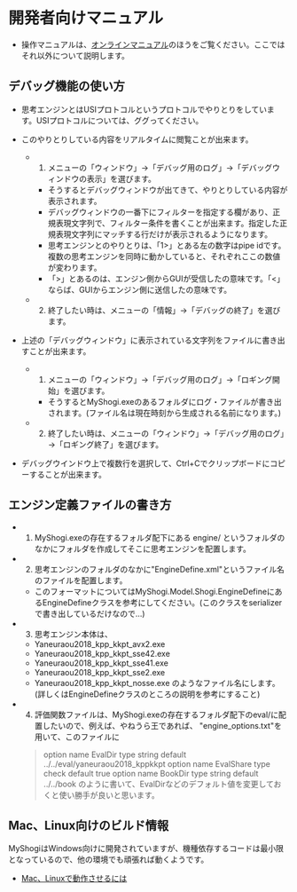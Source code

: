 ﻿# 開発者向けマニュアル

- 操作マニュアルは、[オンラインマニュアル](online_manual.md)のほうをご覧ください。ここではそれ以外について説明します。


## デバッグ機能の使い方


- 思考エンジンとはUSIプロトコルというプロトコルでやりとりをしています。USIプロトコルについては、ググってください。

- このやりとりしている内容をリアルタイムに閲覧ことが出来ます。
  - 1. メニューの「ウィンドウ」→「デバッグ用のログ」→「デバッグウィンドウの表示」を選びます。
    - そうするとデバッグウィンドウが出てきて、やりとりしている内容が表示されます。
    - デバッグウィンドウの一番下にフィルターを指定する欄があり、正規表現文字列で、フィルター条件を書くことが出来ます。指定した正規表現文字列にマッチする行だけが表示されるようになります。
    - 思考エンジンとのやりとりは、「1>」とある左の数字はpipe idです。複数の思考エンジンを同時に動かしていると、それぞれここの数値が変わります。
    - 「>」とあるのは、エンジン側からGUIが受信したの意味です。「<」ならば、GUIからエンジン側に送信したの意味です。
  - 2. 終了したい時は、メニューの「情報」→「デバッグの終了」を選びます。

- 上述の「デバッグウィンドウ」に表示されている文字列をファイルに書き出すことが出来ます。
  - 1. メニューの「ウィンドウ」→「デバッグ用のログ」→「ロギング開始」を選びます。
    - そうするとMyShogi.exeのあるフォルダにログ・ファイルが書き出されます。(ファイル名は現在時刻から生成される名前になります。)
  - 2. 終了したい時は、メニューの「ウィンドウ」→「デバッグ用のログ」→「ロギング終了」を選びます。

- デバッグウインドウ上で複数行を選択して、Ctrl+Cでクリップボードにコピーすることが出来ます。


## エンジン定義ファイルの書き方


- 1) MyShogi.exeの存在するフォルダ配下にある engine/ というフォルダのなかにフォルダを作成してそこに思考エンジンを配置します。
- 2) 思考エンジンのフォルダのなかに"EngineDefine.xml"というファイル名のファイルを配置します。
  - このフォーマットについてはMyShogi.Model.Shogi.EngineDefineにあるEngineDefineクラスを参考にしてください。(このクラスをserializerで書き出しているだけなので…)
- 3) 思考エンジン本体は、
  - Yaneuraou2018_kpp_kkpt_avx2.exe
  - Yaneuraou2018_kpp_kkpt_sse42.exe
  - Yaneuraou2018_kpp_kkpt_sse41.exe
  - Yaneuraou2018_kpp_kkpt_sse2.exe
  - Yaneuraou2018_kpp_kkpt_nosse.exe
  のようなファイル名にします。(詳しくはEngineDefineクラスのところの説明を参考にすること)
- 4) 評価関数ファイルは、MyShogi.exeの存在するフォルダ配下のeval/に配置したいので、例えば、やねうら王であれば、
  "engine_options.txt"を用いて、このファイルに
  >  option name EvalDir type string default ../../eval/yaneuraou2018_kppkkpt
  >  option name EvalShare type check default true
  >  option name BookDir type string default ../../book
  のように書いて、EvalDirなどのデフォルト値を変更しておくと使い勝手が良いと思います。


## Mac、Linux向けのビルド情報

MyShogiはWindows向けに開発されていますが、機種依存するコードは最小限となっているので、他の環境でも頑張れば動くようです。

- [Mac、Linuxで動作させるには](MyShogi/docs/Mac、Linuxで動作させるには.md)

